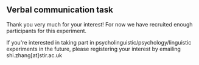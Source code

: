## Verbal communication task

Thank you very much for your interest! For now we have recruited enough participants for this experiment.

If you're interested in taking part in psycholinguistic/psychology/linguistic experiments in the future, please registering your interest by emailing shi.zhang[at]stir.ac.uk
